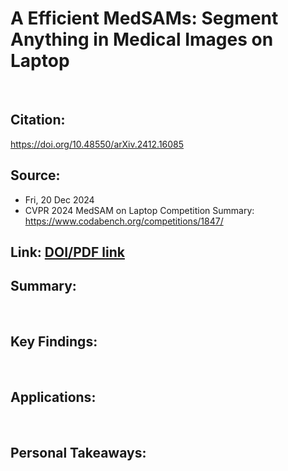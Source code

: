 # A Efficient MedSAMs: Segment Anything in Medical Images on Laptop

<br>

## Citation: 

https://doi.org/10.48550/arXiv.2412.16085 

## Source:
  - Fri, 20 Dec 2024
  - CVPR 2024 MedSAM on Laptop Competition Summary: https://www.codabench.org/competitions/1847/

## Link: [DOI/PDF link](https://arxiv.org/abs/2412.16085)

## Summary:

<br>

## Key Findings:

<br>

## Applications:

<br>

## Personal Takeaways:
